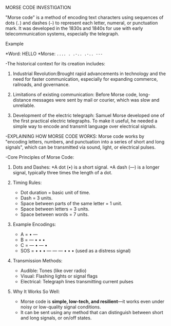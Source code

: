 MORSE CODE INVESTIGATION

"Morse code" is a method of encoding text characters using sequences of dots (`.`) and dashes (`–`) to represent each letter, numeral, or punctuation mark. It was developed in the 1830s and 1840s for use with early telecommunication systems, especially the telegraph.

Example

*Word: HELLO
*Morse: `.... . .-.. .-.. ---`

-The historical context for its creation includes:

1. Industrial Revolution:Brought rapid advancements in technology and the need for faster communication, especially for expanding commerce, railroads, and governance.


2. Limitations of existing communication: Before Morse code, long-distance messages were sent by mail or courier, which was slow and unreliable.


3. Development of the electric telegraph: Samuel Morse developed one of the first practical electric telegraphs. To make it useful, he needed a simple way to encode and transmit language over electrical signals.

-EXPLAINING HOW MORSE CODE WORKS:
Morse code works by "encoding letters, numbers, and punctuation into a series of short and long signals", which can be transmitted via sound, light, or electrical pulses.

-Core Principles of Morse Code:

1. Dots and Dashes:
*A dot (•) is a short signal.
*A dash (—) is a longer signal, typically three times the length of a dot.

2. Timing Rules:

   * Dot duration = basic unit of time.
   * Dash = 3 units.
   * Space between parts of the same letter = 1 unit.
   * Space between letters = 3 units.
   * Space between words = 7 units.

3. Example Encodings:

   * A = • —
   * B = — • • •
   * C = — • — •
   * SOS = • • • — — — • • • (used as a distress signal)

4. Transmission Methods:

   * Audible: Tones (like over radio)
   * Visual: Flashing lights or signal flags
   * Electrical: Telegraph lines transmitting current pulses

5. Why It Works So Well:

   * Morse code is **simple, low-tech, and resilient**—it works even under noisy or low-quality signal conditions.
   * It can be sent using any method that can distinguish between short and long signals, or on/off states.



